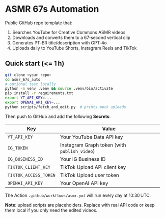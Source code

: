 # ASMR 67s Automation

Public GitHub repo template that:
1. Searches YouTube for Creative Commons ASMR videos
2. Downloads and converts them to a 67‑second vertical clip
3. Generates PT‑BR title/description with GPT‑4o
4. Uploads daily to YouTube Shorts, Instagram Reels and TikTok

## Quick start (<= 1 h)

```bash
git clone <your repo>
cd asmr_67s_auto
# optional test locally
python -m venv .venv && source .venv/bin/activate
pip install -r requirements.txt
export YT_API_KEY=...
export OPENAI_API_KEY=...
python scripts/fetch_and_edit.py  # prints mock uploads
```

Then push to GitHub and add the following **Secrets**:

| Key | Value |
|-----|-------|
| `YT_API_KEY` | Your YouTube Data API key |
| `IG_TOKEN` | Instagram Graph token (with `publish_video`) |
| `IG_BUSINESS_ID` | Your IG Business ID |
| `TIKTOK_CLIENT_KEY` | TikTok Upload API client key |
| `TIKTOK_ACCESS_TOKEN` | TikTok Upload user token |
| `OPENAI_API_KEY` | Your OpenAI API key |

The Action `.github/workflows/asmr.yml` will run every day at 10:30 UTC.

**Note**: upload scripts are placeholders. Replace with real API code or keep them local if you only need the edited videos.
